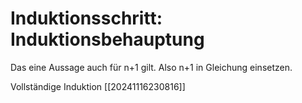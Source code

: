 # Induktionsschritt: Induktionsbehauptung 
Das eine Aussage auch für n+1 gilt. Also n+1 in Gleichung einsetzen. 

Vollständige Induktion [[20241116230816]]